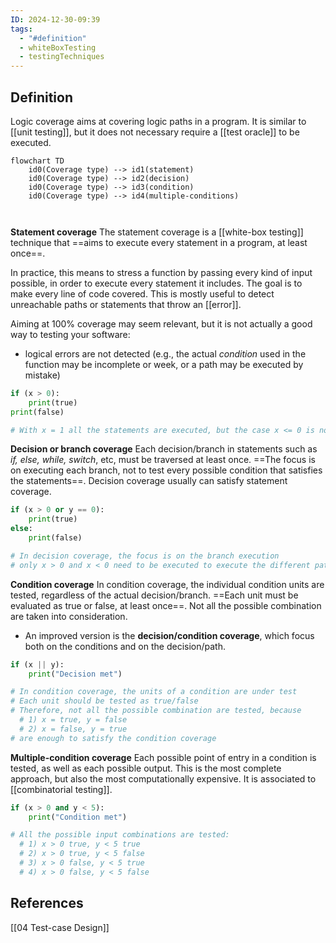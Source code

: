 ```yaml
---
ID: 2024-12-30-09:39
tags:
  - "#definition"
  - whiteBoxTesting
  - testingTechniques
---
```

## Definition

Logic coverage aims at covering logic paths in a program. It is similar to [[unit testing]], but it does not necessary require a [[test oracle]] to be executed.

```mermaid
flowchart TD
    id0(Coverage type) --> id1(statement)
    id0(Coverage type) --> id2(decision)
    id0(Coverage type) --> id3(condition)
    id0(Coverage type) --> id4(multiple-conditions)
    
   
```

**Statement coverage**
The statement coverage is a [[white-box testing]] technique that ==aims to execute every statement in a program, at least once==.

In practice, this means to stress a function by passing every kind of input possible, in order to execute every statement it includes. The goal is to make every line of code covered. This is mostly useful to detect unreachable paths or statements that throw an [[error]].

Aiming at 100% coverage may seem relevant, but it is not actually a good way to testing your software:
- logical errors are not detected (e.g., the actual *condition* used in the function may be incomplete or week, or a path may be executed by mistake) 

```Python
if (x > 0):
    print(true)
print(false)

# With x = 1 all the statements are executed, but the case x <= 0 is not considered
```


**Decision or branch coverage**
Each decision/branch in statements such as *if, else, while, switch*, etc, must be traversed at least once. ==The focus is on executing each branch, not to test every possible condition that satisfies the statements==. Decision coverage usually can satisfy statement coverage.

```Python
if (x > 0 or y == 0):
    print(true)
else:
    print(false)

# In decision coverage, the focus is on the branch execution
# only x > 0 and x < 0 need to be executed to execute the different paths, while other valid conditions are ignored
```


**Condition coverage**
In condition coverage, the individual condition units are tested, regardless of the actual decision/branch. ==Each unit must be evaluated as true or false, at least once==.
Not all the possible combination are taken into consideration.
- An improved version is the **decision/condition coverage**, which focus both on the conditions and on the decision/path.

```Python
if (x || y): 
    print("Decision met")

# In condition coverage, the units of a condition are under test
# Each unit should be tested as true/false
# Therefore, not all the possible combination are tested, because
  # 1) x = true, y = false
  # 2) x = false, y = true
# are enough to satisfy the condition coverage
```

 
 **Multiple-condition coverage**
Each possible point of entry in a condition is tested, as well as each possible output. This is the most complete approach, but also the most computationally expensive. It is associated to [[combinatorial testing]].

```Python
if (x > 0 and y < 5):
    print("Condition met")

# All the possible input combinations are tested:
  # 1) x > 0 true, y < 5 true
  # 2) x > 0 true, y < 5 false
  # 3) x > 0 false, y < 5 true
  # 4) x > 0 false, y < 5 false
```

## References
[[04 Test-case Design]]